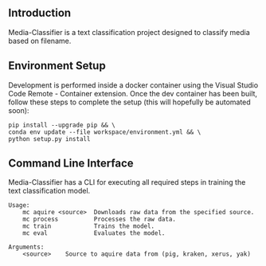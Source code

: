 ## Introduction
Media-Classifier is a text classification project designed to classify media based on filename.

## Environment Setup
Development is performed inside a docker container using the Visual Studio Code Remote - Container extension.  Once the dev container has been built, follow these steps to complete the setup (this will hopefully be automated soon):

```shell
pip install --upgrade pip && \
conda env update --file workspace/environment.yml && \
python setup.py install
```

## Command Line Interface
Media-Classifier has a CLI for executing all required steps in training the text classification model.

```shell
Usage:
    mc aquire <source>  Downloads raw data from the specified source.
    mc process          Processes the raw data.
    mc train            Trains the model.
    mc eval             Evaluates the model.

Arguments:
    <source>    Source to aquire data from (pig, kraken, xerus, yak)
```